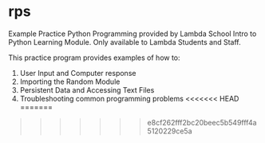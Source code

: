 # rps
Example Practice Python Programming provided by Lambda School Intro to Python Learning Module.
Only available to Lambda Students and Staff.

This practice program provides examples of how to:
1. User Input and Computer response
2. Importing the Random Module
3. Persistent Data and Accessing Text Files
4. Troubleshooting common programming problems
<<<<<<< HEAD
=======

>>>>>>> e8cf262fff2bc20beec5b549fff4a5120229ce5a
